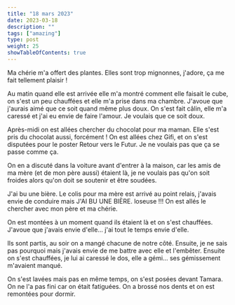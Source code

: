 ```yaml
---
title: "18 mars 2023"
date: 2023-03-18
description: ""
tags: ["amazing"]
type: post
weight: 25
showTableOfContents: true
---
```


Ma chérie m'a offert des plantes. Elles sont trop mignonnes, j'adore, ça me fait tellement plaisir !

Au matin quand elle est arrivée elle m'a montré comment elle faisait le cube, on s'est un peu chauffées et elle m'a prise dans ma chambre. J'avoue que j'aurais aimé que ce soit quand même plus doux. On s'est fait câlin, elle m'a caressé et j'ai eu envie de faire l'amour. Je voulais que ce soit doux.

Après-midi on est allées chercher du chocolat pour ma maman. Elle s'est pris du chocolat aussi, forcément ! On est allées chez Gifi, et on s'est disputées pour le poster Retour vers le Futur. Je ne voulais pas que ça se passe comme ça.

On en a discuté dans la voiture avant d'entrer à la maison, car les amis de ma mère (et de mon père aussi) étaient là, je ne voulais pas qu'on soit froides alors qu'on doit se soutenir et être soudées.

J'ai bu une bière. Le colis pour ma mère est arrivé au point relais, j'avais envie de conduire mais J'AI BU UNE BIÈRE. loseuse !!! On est allés le chercher avec mon père et ma chérie.

On est montées à un moment quand ils étaient là et on s'est chauffées. J'avoue que j'avais envie d'elle... j'ai tout le temps envie d'elle.

Ils sont partis, au soir on a mangé chacune de notre côté. Ensuite, je ne sais pas pourquoi mais j'avais envie de me battre avec elle et l'embêter. Ensuite on s'est chauffées, je lui ai caressé le dos, elle a gémi... ses gémissement m'avaient manqué.

On s'est lavées mais pas en même temps, on s'est posées devant Tamara. On ne l'a pas fini car on était fatiguées. On a brossé nos dents et on est remontées pour dormir.
